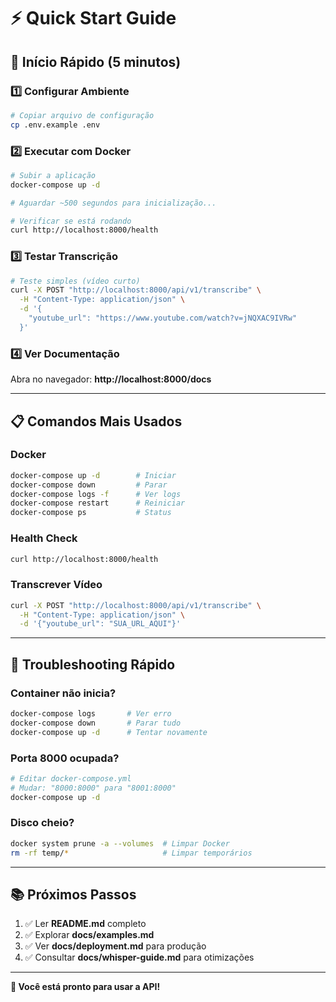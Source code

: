 # ⚡ Quick Start Guide

## 🚀 Início Rápido (5 minutos)

### 1️⃣ Configurar Ambiente

```bash
# Copiar arquivo de configuração
cp .env.example .env
```

### 2️⃣ Executar com Docker

```bash
# Subir a aplicação
docker-compose up -d

# Aguardar ~500 segundos para inicialização...

# Verificar se está rodando
curl http://localhost:8000/health
```

### 3️⃣ Testar Transcrição

```bash
# Teste simples (vídeo curto)
curl -X POST "http://localhost:8000/api/v1/transcribe" \
  -H "Content-Type: application/json" \
  -d '{
    "youtube_url": "https://www.youtube.com/watch?v=jNQXAC9IVRw"
  }'
```

### 4️⃣ Ver Documentação

Abra no navegador: **http://localhost:8000/docs**

---

## 📋 Comandos Mais Usados

### Docker
```bash
docker-compose up -d        # Iniciar
docker-compose down         # Parar
docker-compose logs -f      # Ver logs
docker-compose restart      # Reiniciar
docker-compose ps           # Status
```

### Health Check
```bash
curl http://localhost:8000/health
```

### Transcrever Vídeo
```bash
curl -X POST "http://localhost:8000/api/v1/transcribe" \
  -H "Content-Type: application/json" \
  -d '{"youtube_url": "SUA_URL_AQUI"}'
```

---

## 🔧 Troubleshooting Rápido

### Container não inicia?
```bash
docker-compose logs       # Ver erro
docker-compose down       # Parar tudo
docker-compose up -d      # Tentar novamente
```

### Porta 8000 ocupada?
```bash
# Editar docker-compose.yml
# Mudar: "8000:8000" para "8001:8000"
docker-compose up -d
```

### Disco cheio?
```bash
docker system prune -a --volumes  # Limpar Docker
rm -rf temp/*                     # Limpar temporários
```

---

## 📚 Próximos Passos

1. ✅ Ler **README.md** completo
2. ✅ Explorar **docs/examples.md**
3. ✅ Ver **docs/deployment.md** para produção
4. ✅ Consultar **docs/whisper-guide.md** para otimizações

---

**🎉 Você está pronto para usar a API!**
